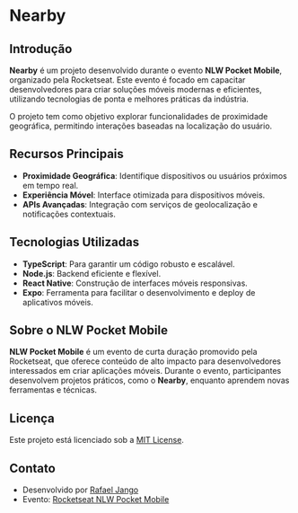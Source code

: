 
# Nearby

## Introdução

**Nearby** é um projeto desenvolvido durante o evento **NLW Pocket Mobile**, organizado pela Rocketseat. Este evento é focado em capacitar desenvolvedores para criar soluções móveis modernas e eficientes, utilizando tecnologias de ponta e melhores práticas da indústria.

O projeto tem como objetivo explorar funcionalidades de proximidade geográfica, permitindo interações baseadas na localização do usuário.

## Recursos Principais

- **Proximidade Geográfica**: Identifique dispositivos ou usuários próximos em tempo real.
- **Experiência Móvel**: Interface otimizada para dispositivos móveis.
- **APIs Avançadas**: Integração com serviços de geolocalização e notificações contextuais.

## Tecnologias Utilizadas

- **TypeScript**: Para garantir um código robusto e escalável.
- **Node.js**: Backend eficiente e flexível.
- **React Native**: Construção de interfaces móveis responsivas.
- **Expo**: Ferramenta para facilitar o desenvolvimento e deploy de aplicativos móveis.

## Sobre o NLW Pocket Mobile

**NLW Pocket Mobile** é um evento de curta duração promovido pela Rocketseat, que oferece conteúdo de alto impacto para desenvolvedores interessados em criar aplicações móveis. Durante o evento, participantes desenvolvem projetos práticos, como o **Nearby**, enquanto aprendem novas ferramentas e técnicas.

## Licença

Este projeto está licenciado sob a [MIT License](LICENSE).

## Contato

- Desenvolvido por [Rafael Jango](https://github.com/RafaelJango)
- Evento: [Rocketseat NLW Pocket Mobile](https://www.rocketseat.com.br/)
